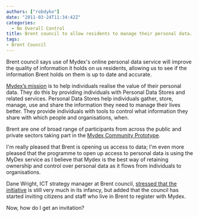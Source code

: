 ```yaml
---
authors: ["robdyke"]
date: "2011-03-24T11:34:42Z"
categories:
  - No Overall Control
title: Brent council to allow residents to manage their personal data.
tags:
- Brent Council
---
```

Brent council says use of Mydex's online personal data service will improve the quality of information it holds on us residents, allowing us to see if the information Brent holds on them is up to date and accurate.

[Mydex’s mission](http://mydex.org/our-service/) is to help individuals realise the value of their personal data. They do this by providing individuals with Personal Data Stores and related services. Personal Data Stores help individuals gather, store, manage, use and share the information they need to manage their lives better. They provide individuals with tools to control what information they share with which people and organisations, when.

Brent are one of broad range of participants from across the public and private sectors taking part in the [Mydex Community Prototype](http://mydex.org/prototype/).

I'm really pleased that Brent is opening us access to data; I'm even more pleased that the programme to open up access to personal data is using the MyDex service as I believe that Mydex is the best way of retaining ownership and control over personal data as it flows from individuals to organisations.

Dane Wright, ICT strategy manager at Brent council, [stressed that the initiative](http://www.guardian.co.uk/government-computing-network/2011/mar/22/local-government-data-management?&#038;) is still very much in its infancy, but added that the council has started inviting citizens and staff who live in Brent to register with Mydex.

Now, how do I get an invitation?
